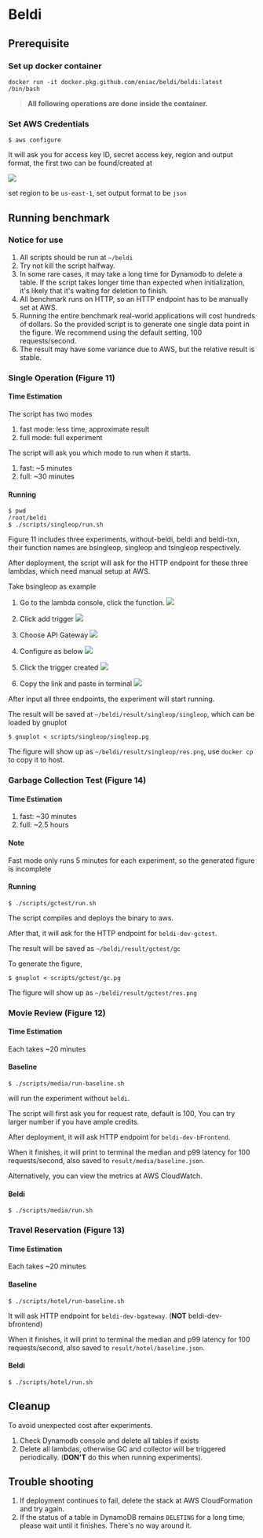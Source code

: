 # Beldi

## Prerequisite

### Set up docker container
```
docker run -it docker.pkg.github.com/eniac/beldi/beldi:latest /bin/bash
```

> **All following operations are done inside the container.**

### Set AWS Credentials
```
$ aws configure
```
It will ask you for access key ID, secret access key, region and output format,
the first two can be found/created at

![](../image/1.png)

set region to be `us-east-1`, set output format to be `json`

## Running benchmark
### Notice for use
1. All scripts should be run at `~/beldi`
2. Try not kill the script halfway.
3. In some rare cases, it may take a long time for Dynamodb to delete a table.
If the script takes longer time than expected when initialization,
it's likely that it's waiting for deletion to finish.
4. All benchmark runs on HTTP, so an HTTP endpoint has to be manually set at AWS.
5. Running the entire benchmark real-world applications will cost hundreds of dollars.
So the provided script is to generate one single data point in the figure.
We recommend using the default setting, 100 requests/second.
6. The result may have some variance due to AWS, but the relative result is stable.

### Single Operation (Figure 11)
#### Time Estimation
The script has two modes
1. fast mode: less time, approximate result
2. full mode: full experiment

The script will ask you which mode to run when it starts.

1. fast: ~5 minutes
2. full: ~30 minutes

#### Running
```
$ pwd
/root/beldi
$ ./scripts/singleop/run.sh
```
Figure 11 includes three experiments, without-beldi, beldi and beldi-txn,
their function names are bsingleop, singleop and tsingleop  respectively.

After deployment, the script will ask for the HTTP endpoint for these three lambdas,
which need manual setup at AWS.

Take bsingleop as example

1. Go to the lambda console, click the function.
![](../image/2.png)

2. Click add trigger
![](../image/3.png)

3. Choose API Gateway
![](../image/4.png)

4. Configure as below
![](../image/5.png)

5. Click the trigger created
![](../image/6.png)

6. Copy the link and paste in terminal
![](../image/7.png)

After input all three endpoints, the experiment will start running.

The result will be saved at `~/beldi/result/singleop/singleop`, which can be loaded by gnuplot
```
$ gnuplot < scripts/singleop/singleop.pg
```
The figure will show up as `~/beldi/result/singleop/res.png`, use `docker cp` to copy it to host.

### Garbage Collection Test (Figure 14)
#### Time Estimation
1. fast: ~30 minutes
2. full: ~2.5 hours

#### Note
Fast mode only runs 5 minutes for each experiment, so the generated figure is incomplete

#### Running
```
$ ./scripts/gctest/run.sh
```
The script compiles and deploys the binary to aws.

After that, it will ask for the HTTP endpoint for `beldi-dev-gctest`.

The result will be saved as `~/beldi/result/gctest/gc`

To generate the figure,
```
$ gnuplot < scripts/gctest/gc.pg
```
The figure will show up as `~/beldi/result/gctest/res.png`

### Movie Review (Figure 12)
#### Time Estimation
Each takes ~20 minutes

#### Baseline
```
$ ./scripts/media/run-baseline.sh
```
will run the experiment without `beldi`.

The script will first ask you for request rate, default is 100,
You can try larger number if you have ample credits.

After deployment, it will ask HTTP endpoint for `beldi-dev-bFrontend`.

When it finishes, it will print to terminal the median and p99 latency for 100 requests/second,
also saved to `result/media/baseline.json`.

Alternatively, you can view the metrics at AWS CloudWatch.

#### Beldi
```
$ ./scripts/media/run.sh
```

### Travel Reservation (Figure 13)
#### Time Estimation
Each takes ~20 minutes

#### Baseline
```
$ ./scripts/hotel/run-baseline.sh
```
It will ask HTTP endpoint for `beldi-dev-bgateway`. (**NOT** beldi-dev-bfrontend)

When it finishes, it will print to terminal the median and p99 latency for 100 requests/second,
also saved to `result/hotel/baseline.json`.

#### Beldi
```
$ ./scripts/hotel/run.sh
```

## Cleanup
To avoid unexpected cost after experiments.

1. Check Dynamodb console and delete all tables if exists
2. Delete all lambdas, otherwise GC and collector will be triggered periodically.
(**DON'T** do this when running experiments).

## Trouble shooting
1. If deployment continues to fail, delete the stack at AWS CloudFormation and try again.
2. If the status of a table in DynamoDB remains `DELETING` for a long time, please wait until it finishes.
There's no way around it.